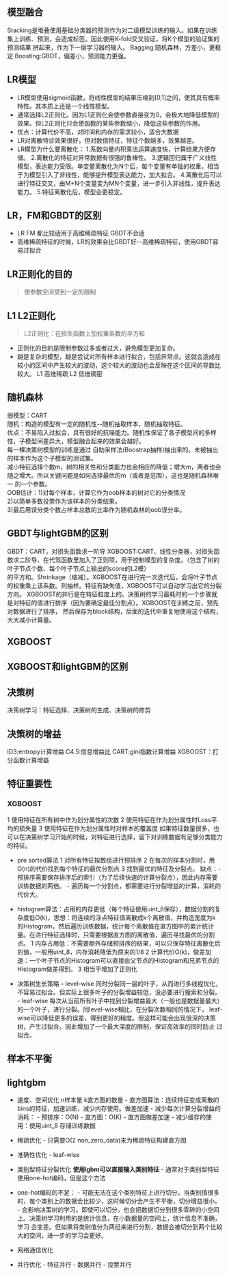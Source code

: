 ## 模型融合
Stacking是堆叠使用基础分类器的预测作为对二级模型训练的输入。如果在训练集上训练、预测，会造成标签。因此使用K-fold交叉验证，将K个模型的验证集的预测结果
拼起来，作为下一层学习器的输入。
Bagging:随机森林，方差小，更稳定
Boosting:GBDT，偏差小，预测能力更强。

## LR模型
- LR模型使用sigmoid函数，将线性模型的结果压缩到[0,1]之间，使其具有概率特性。其本质上还是一个线性模型。
- 通常选择L2正则化。因为L1正则化会使参数直接变为0，会极大地降低模型的效果。但L2正则化只会使函数的某些参数缩小，降低这些参数的作用。  
- 优点：计算代价不高，对时间和内存的需求较小，适合大数据
- LR对离散特诊效果很好，但对数值特征，特征个数越多，效果越差。
- LR模型为什么要离散化：
1.系数向量内积乘法运算速度快，计算结果方便存储。
2.离散化的特征对异常数据有很强的鲁棒性。
3.逻辑回归属于广义线性模型，表达能力受限。单变量离散化为N个后，每个变量有单独的权重，相当于为模型引入了非线性，能够提升模型表达能力，加大拟合。
4.离散化后可以进行特征交叉，由M+N个变量变为MN个变量，进一步引入非线性，提升表达能力。
5.特征离散化后，模型会更稳定。
## LR，FM和GBDT的区别
- LR FM 都比较适用于高维稀疏特征  GBDT不合适
- 高维稀疏特征的时候，LR的效果会比GBDT好--高维稀疏特征，使用GBDT容易过拟合
## LR正则化的目的
>使参数空间受到一定的限制

## L1 L2正则化
>L2正则化：在损失函数上加权重系数的平方和
- 正则化的目的是限制参数过多或者过大，避免模型更加复杂。
- 越是复杂的模型，越是尝试对所有样本进行拟合，包括异常点。这就会造成在较小的区间中产生较大的波动，这个较大的波动也会反映在这个区间的导数比较大。
L1 高维稀疏
L2 低维稠密

## 随机森林
弱模型：CART  
随机：构造的模型有一定的随机性--随机抽取样本，随机抽取特征。  
优点：不易陷入过拟合，具有很好的抗噪能力。随机性保证了各子模型间的多样性，子模型间差异大，模型融合起来的效果会越好。  
每一棵决策树模型的训练是通过 自助采样法(Boostrap抽样)抽出来的。未被抽出的样本作为这个子模型的测试集。  
减小特征选择个数m，树的相关性和分类能力也会相应的降低；增大m，两者也会随之增大。所以关键问题是如何选择最优的m（或者是范围），这也是随机森林唯一
的一个参数。  
OOB估计：1)对每个样本，计算它作为oob样本的树对它的分类情况  
        2)以简单多数投票作为该样本的分类结果。  
        3)最后用误分类个数占样本总数的比率作为随机森林的oob误分率。  
        
## GBDT与lightGBM的区别
GBDT：CART，对损失函数求一阶导
XGBOOST:CART、线性分类器，对损失函数求二阶导，在代驾函数里加入了正则项，用于控制模型的复杂度。（包含了树的叶子节点个数、每个叶子节点上输出的score的L2模）  
的平方和。Shrinkage（缩减）。XGBOOST在进行完一次迭代后，会将叶子节点的权重乘上该系数。列抽样。特征有缺失值，XGBOOST可以自动学习出它的分裂方向。
XGBOOST的并行是在特征粒度上的。决策树的学习最耗时的一个步骤就是对特征的值进行排序（因为要确定最佳分割点）。XGBOOST在训练之前，预先对数据进行了排序，
然后保存为block结构，后面的迭代中重复地使用这个结构，大大减小计算量。 


## XGBOOST



## XGBOOST和lightGBM的区别

## 决策树
决策树学习：特征选择、决策树的生成、决策树的修剪
## 决策树的增益
ID3:entropy计算增益
C4.5:信息增益比
CART:gini指数计算增益
XGBOOST：打分函数计算增益

## 特征重要性
### XGBOOST 
1 使用特征在所有树中作为划分属性的次数
2 使用特征在作为划分属性时Loss平均的损失量
3 使用特征在作为划分属性时对样本的覆盖度
如果特征数量很多，也可以在决策树学习开始的时候，对特征进行选择，留下对训练数据有足够分类能力的特征。
- pre sorted算法
        1 对所有特征按数组进行预排序
        2 在每次的样本分割时，用O(n)的代价找到每个特征的最优分割点
        3 找到最优的特征及分裂点。
        缺点：- 预排序需要保存排序后的索引（为了后续快速的计算分裂点），因此内存需要训练数据的两倍。
             - 遍历每一个分割点，都需要进行分裂增益的计算，消耗的代价大。
- histogram算法：占用的内存更低（每个特征使用uint_8保存），数据分割的复杂度低O(k)，思想：将连续的浮点特征值离散成k个离散值，并构造宽度为k
的Histogram，然后遍历训练数据，统计每个离散值在直方图中的累计统计量。在进行特征选择时，只需要根据直方图的离散值，遍历寻找最优的分割点。
        1 内存占用低：不需要额外存储预排序的结果，可以只保存特征离散化后的值，一般用uint_8，内存消耗降低为原来的1/8
        2 计算代价O(k)，做差加速：一个叶子节点的Histogram可以直接由父节点的Histogram和兄弟节点的Histogram做差得到。
        3 相当于增加了正则化
        
        
        
- 决策树生长策略
        - level-wise 同时分裂同一层的叶子，从而进行多线程优化，不容易过拟合。但实际上很多叶子的分裂增益较低，没必要进行搜索和分裂。
        - leaf-wise  每次从当前所有叶子中找到分裂增益最大（一般也是数据量最大）的一个叶子，进行分裂。同level-wise相比，在分裂次数相同的情况下，
          leaf-wise可以降低更多的误差，得到更好的精度。但这样可能会出现很深的决策树，产生过拟合。因此增加了一个最大深度的限制，保证高效率的同时防止
          过拟合。

## 样本不平衡


## lightgbm
- 速度、空间优化
n样本量 k直方图的数量
        - 直方图算法：连续特征变成离散的bins的特征，加速训练，减少内存使用。做差加速
                - 减少每次计算分裂增益的消耗：
                        - 预排序：O(N)
                        - 直方图：O(K)
                - 直方图做差加速
                - 减少缓存的使用：使用uint_8 存储训练数据
                
 - 稀疏优化
        - 只需要O(2 non_zero_data)来为稀疏特征构建直方图
 - 准确性优化
        - leaf-wise
 - 类别型特征分裂优化 **使用lgbm可以直接输入类别特征**
        - 通常对于类别型特征使用one-hot编码，但是这个方法
 - one-hot编码的不足：
        - 可能无法在这个类别特征上进行切分，当类别值很多时，每个类别上的数据会比较少，这时候切分会产生不平衡，切分增益很小。
        - 会影响决策树的学习。即使可以切分，也会把数据切分到很多零碎的小空间上。决策树学习利用的是统计信息，在小数据量的空间上，统计信息不准确，学习
        会变差。但如果将类别值分为两组来进行分割，数据会被切分到两个比较大的空间，进一步的学习会更好。
 - 网络通信优化
 - 并行优化
        - 特征并行
        - 数据并行
        - 投票并行
        
        
